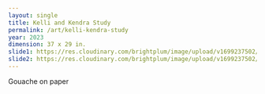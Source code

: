 ```yaml
---
layout: single
title: Kelli and Kendra Study
permalink: /art/kelli-kendra-study
year: 2023
dimension: 37 x 29 in.
slide1: https://res.cloudinary.com/brightplum/image/upload/v1699237502/ashleyjan/2023/kelly-and-kendra.jpg
slide2: https://res.cloudinary.com/brightplum/image/upload/v1699237502/ashleyjan/2023/kelly-and-kendra.jpg
---
```


Gouache on paper
